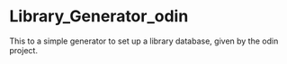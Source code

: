 # Library_Generator_odin
This to a simple generator to set up a library database, given by the odin project.